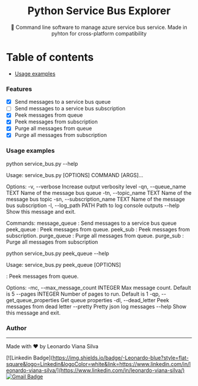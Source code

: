 <h1 align="center">Python Service Bus Explorer</h1>

<p align="center">🚀 Command line software to manage azure service bus service. Made in pyhton for cross-platform compatibility</p>

Table of contents
=================
<!--ts-->
   * [Usage examples](#usage)
<!--te-->

### Features

- [x] Send messages to a service bus queue
- [ ]  Send messages to a service bus subscription
- [x] Peek messages from queue
- [x] Peek messages from subscription
- [x] Purge all messages from queue
- [x] Purge all messages from subscription

<h3 id="usage">Usage examples</h3>

python service_bus.py --help  

Usage: service_bus.py [OPTIONS] COMMAND [ARGS]...

Options:
  -v, --verbose                  Increase output verbosity level
  -qn, --queue_name TEXT         Name of the message bus queue
  -tn, --topic_name TEXT         Name of the message bus topic
  -sn, --subscription_name TEXT  Name of the message bus subscription
  -l, --log_path PATH            Path to log console outputs
  --help                         Show this message and exit.

Commands:
  message_queue  : Send messages to a service bus queue
  peek_queue     : Peek messages from queue.
  peek_sub       : Peek messages from subscription.
  purge_queue    : Purge all messages from queue.
  purge_sub      : Purge all messages from subscription

python service_bus.py peek_queue --help 

Usage: service_bus.py peek_queue [OPTIONS]

  :   Peek messages from queue.

Options:
  -mc, --max_message_count INTEGER
                                  Max message count. Default is 5
  --pages INTEGER                 Number of pages to run. Default is 1
  -qp, --get_queue_properties     Get queue properties
  -dl, --dead_letter              Peek messages from dead letter
  --pretty                        Pretty json log messages
  --help                          Show this message and exit.

### Author
---

Made with ❤️ by Leonardo Viana Silva

[![Linkedin Badge](https://img.shields.io/badge/-Leonardo-blue?style=flat-square&logo=Linkedin&logoColor=white&link=https://www.linkedin.com/in/leonardo-viana-silva/](https://www.linkedin.com/in/leonardo-viana-silva/) 
[![Gmail Badge](https://img.shields.io/badge/-leonardovsilva@gmail.com-c14438?style=flat-square&logo=Gmail&logoColor=white&link=mailto:leonardovsilva@gmail.com)](mailto:leonardovsilva@gmail.com)

